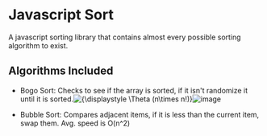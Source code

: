 # Javascript Sort

A javascript sorting library that contains almost every possible sorting algorithm to exist.


## Algorithms Included

- Bogo Sort: Checks to see if the array is sorted, if it isn't randomize it until it is sorted.<img src="https://wikimedia.org/api/rest_v1/media/math/render/svg/125c21e82328059dfaef40ba493b8c10a09f59ad" alt="{\displaystyle \Theta (n\times n!)}"/>![image](https://github.com/a-riceeater/js-sort/assets/46640763/7717bb1f-7b61-4e45-b11c-08c2467d15cb)

- Bubble Sort: Compares adjacent items, if it is less than the current item, swap them. Avg. speed is O(n^2)
